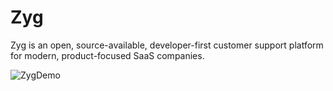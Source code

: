 # Zyg

Zyg is an open, source-available, developer-first customer support platform for modern, product-focused SaaS companies.

![ZygDemo](https://github.com/zyghq/zyg/assets/12800711/5cce2941-8d1e-4a21-a7d7-7bac16ae7881)
